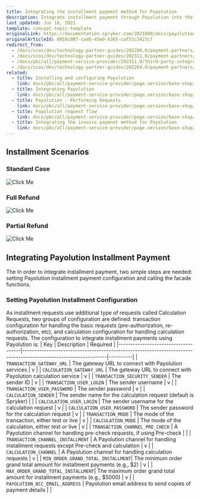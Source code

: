 ```yaml
---
title: Integrating the installment payment method for Payolution
description: Integrate installment payment through Payolution into the Spryker-based shop.
last_updated: Jun 16, 2021
template: concept-topic-template
originalLink: https://documentation.spryker.com/2021080/docs/payolution-installment
originalArticleId: 8859c087-cad6-43e0-8365-caf51c3423cf
redirect_from:
  - /docs/scos/dev/technology-partner-guides/202200.0/payment-partners/payolution/integrating-the-installment-payment-method-for-payolution.html
  - /docs/scos/dev/technology-partner-guides/202311.0/payment-partners/payolution/integrating-the-installment-payment-method-for-payolution.html
  - /docs/pbc/all/payment-service-provider/202311.0/third-party-integrations/payolution/integrate-the-installment-payment-method-for-payolution.html
  - /docs/scos/dev/technology-partner-guides/202204.0/payment-partners/payolution/integrating-the-installment-payment-method-for-payolution.html
related:
  - title: Installing and configuring Payolution
    link: docs/pbc/all/payment-service-provider/page.version/base-shop/third-party-integrations/payolution/install-and-configure-payolution.html
  - title: Integrating Payolution
    link: docs/pbc/all/payment-service-provider/page.version/base-shop/third-party-integrations/payolution/integrate-payolution.html
  - title: Payolution - Performing Requests
    link: docs/pbc/all/payment-service-provider/page.version/base-shop/third-party-integrations/payolution/payolution-performing-requests.html
  - title: Payolution request flow
    link: docs/pbc/all/payment-service-provider/page.version/base-shop/third-party-integrations/payolution/payolution-request-flow.html
  - title: Integrating the invoice paymnet method for Payolution
    link: docs/pbc/all/payment-service-provider/page.version/base-shop/third-party-integrations/payolution/integrate-the-invoice-payment-method-for-payolution.html
---
```


## Installment Scenarios

### Standard Case

![Click Me](https://spryker.s3.eu-central-1.amazonaws.com/docs/Technology+Partners/Payment+Partners/Payolution/payolution-installment-standard-case.png)

### Full Refund

![Click Me](https://spryker.s3.eu-central-1.amazonaws.com/docs/Technology+Partners/Payment+Partners/Payolution/payolution-installment-fullrefund-case.png)

### Partial Refund

![Click Me](https://spryker.s3.eu-central-1.amazonaws.com/docs/Technology+Partners/Payment+Partners/Payolution/payolution-installment-partialrefund-case.png)

## Integrating Payolution Installment Payment

The In order to integrate installment payment, two simple steps are needed: setting Payolution installment payment configuration and calling the facade functions.

### Setting Payolution Installment Configuration

As installment requests use additional type of requests called Calculation Requests, two groups of configuration are defined: transaction configuration for handling the basic requests (pre-authorization, re-authorization, etc), and calculation configuration for handling calculation requests. The configuration to integrate installment payments using Payolution is:
| Key                                 | Description                                                                                                     | Required |
|-------------------------------------|-----------------------------------------------------------------------------------------------------------------|----------|
| `TRANSACTION_GATEWAY_URL`          | The gateway URL to connect with Payolution services                                                             | v        |
| `CALCULATION_GATEWAY_URL`          | The gateway URL to connect with Payolution calculation service                                                  | v        |
| `TRANSACTION_SECURITY_SENDER`      | The sender ID                                                                                                   | v        |
| `TRANSACTION_USER_LOGIN`           | The sender username                                                                                             | v        |
| `TRANSACTION_USER_PASSWORD`        | The sender password                                                                                             | v        |
| `CALCULATION_SENDER`               | The sender name for the calculation request (default is Spryker)                                                |          |
| `CALCULATION_USER_LOGIN`           | The sender username for the calculation request                                                                 | v        |
| `CALCULATION_USER_PASSWORD`        | The sender password for the calculation request                                                                 | v        |
| `TRANSACTION_MODE`                 | The mode of the transaction, either test or live                                                                | v        |
| `CALCULATION_MODE`                 | The mode of the calculation, either test or live                                                                | v        |
| `TRANSACTION_CHANNEL_PRE_CHECK`    | A Payolution channel for handling pre-check requests, if using Pre-check                                       |          |
| `TRANSACTION_CHANNEL_INSTALLMENT`  | A Payolution channel for handling installment requests except Pre-check and calculation                         | v        |
| `CALCULATION_CHANNEL`              | A Payolution channel for handling calculation requests                                                           | v        |
| `MIN_ORDER_GRAND_TOTAL_INSTALLMENT`| The minimum order grand total amount for installment payments (e.g., $2)                                        | v        |
| `MAX_ORDER_GRAND_TOTAL_INSTALLMENT`| The maximum order grand total amount for installment payments (e.g., $5000)                                     | v        |
| `PAYOLUTION_BCC_EMAIL_ADDRESS`     | Payolution email address to send copies of payment details                                                      |          |

